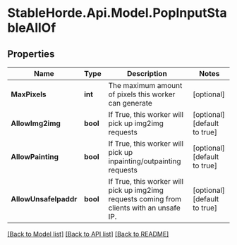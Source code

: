# StableHorde.Api.Model.PopInputStableAllOf

## Properties

Name | Type | Description | Notes
------------ | ------------- | ------------- | -------------
**MaxPixels** | **int** | The maximum amount of pixels this worker can generate | [optional] 
**AllowImg2img** | **bool** | If True, this worker will pick up img2img requests | [optional] [default to true]
**AllowPainting** | **bool** | If True, this worker will pick up inpainting/outpainting requests | [optional] [default to true]
**AllowUnsafeIpaddr** | **bool** | If True, this worker will pick up img2img requests coming from clients with an unsafe IP. | [optional] [default to true]

[[Back to Model list]](../README.md#documentation-for-models) [[Back to API list]](../README.md#documentation-for-api-endpoints) [[Back to README]](../README.md)

